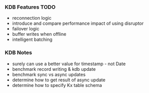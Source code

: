 ### KDB Features TODO
- reconnection logic
- introduce and compare performance impact of using disruptor
- failover logic
- buffer writes when offline
- intelligent batching

### KDB Notes
- surely can use a better value for timestamp - not Date
- benchmark record writing & kdb update
- benchmark sync vs async updates
- determine how to get result of async update
- determine how to specify Kx table schema

